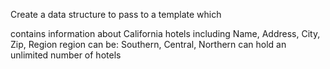 Create a data structure to pass to a template which

contains information about California hotels including Name, Address, City, Zip, Region
region can be: Southern, Central, Northern
can hold an unlimited number of hotels